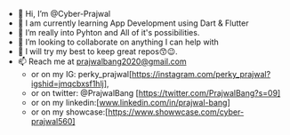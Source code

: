 - 👋 Hi, I’m @Cyber-Prajwal
- 🤖 I am currently learning App Development using Dart & Flutter 
- 👀 I’m really into Pyhton and All of it's possibilities.  
- 💞️ I’m looking to collaborate on anything I can help with
- 🙌 I will try my best to keep great repos😙😉.
- 📫 Reach me at prajwalbang2020@gmail.com 
  - or on my IG: perky_prajwal[https://instagram.com/perky_prajwal?igshid=jmqcbxsf1hlj], 
  - or on twitter: @PrajwalBang [https://twitter.com/PrajwalBang?s=09] 
  - or on my linkedin:[www.linkedin.com/in/prajwal-bang] 
  - or on my showcase:[https://www.showwcase.com/cyber-prajwal560]
<!---
Cyber-Prajwal/Cyber-Prajwal is a ✨ special ✨ repository because its `README.md` (this file) appears on your GitHub profile.
You can click the Preview link to take a look at your changes.
--->
